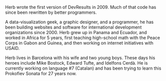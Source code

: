 ﻿Herb wrote the first version of DevResults in 2009. Much of that code has since been rewritten by better programmers.

A data-visualization geek, a graphic designer, and a programmer, he has been building websites and software for international development organizations since 2000. Herb grew up in Panama and Ecuador, and worked in Africa for 5 years, first teaching high-school math with the Peace Corps in Gabon and Guinea, and then working on internet initiatives with USAID.

Herb lives in Barcelona with his wife and two young boys. These days his heroes include Mike Bostock, Edward Tufte, and Idelfons Cerdà. He is currently working on language #7 (Catalan) and has been trying to learn this Prokofiev Sonata for 27 years now.
